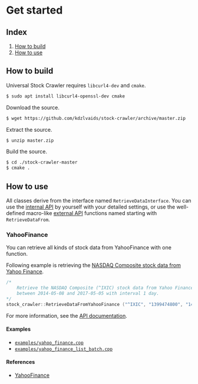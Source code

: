 # Get started

## Index
1. [How to build]( #how-to-build )
2. [How to use]( #how-to-use )

## How to build
Universal Stock Crawler requires `libcurl4-dev` and `cmake`.
```bash
$ sudo apt install libcurl4-openssl-dev cmake
```

Download the source.
```bash
$ wget https://github.com/kdzlvaids/stock-crawler/archive/master.zip
```

Extract the source.
```bash
$ unzip master.zip
```

Build the source.
```bash
$ cd ./stock-crawler-master
$ cmake .
```

## How to use
All classes derive from the interface named `RetrieveDataInterface`.
You can use the [internal API]( internal-api.md ) by yourself with your detailed settings,
or use the well-defined macro-like [external API]( external-api.md ) functions named starting with `RetrieveDataFrom`.

### YahooFinance
You can retrieve all kinds of stock data from YahooFinance with one function.

Following example is retrieving the [NASDAQ Composite stock data from Yahoo Finance]( https://finance.yahoo.com/quote/%5EIXIC ).
```c
/*
    Retrieve the NASDAQ Composite (^IXIC) stock data from Yahoo Finance
    between 2014-05-08 and 2017-05-05 with interval 1 day.
*/
stock_crawler::RetrieveDataFromYahooFinance ("^IXIC", "1399474800", "1494169200", "1d");
```
For more information, see the [API documentation]( external-api.md#retrievedatafromyahoofinancestdstringstdstringstdstringstdstringstdstringstdstring ).

#### Examples
- [`examples/yahoo_finance.cpp`]( ../examples/yahoo_finance.cpp )
- [`examples/yahoo_finance_list_batch.cpp`]( ../examples/yahoo_finance_list_batch.cpp )

#### References
- [YahooFinance]( https://finance.yahoo.com )

